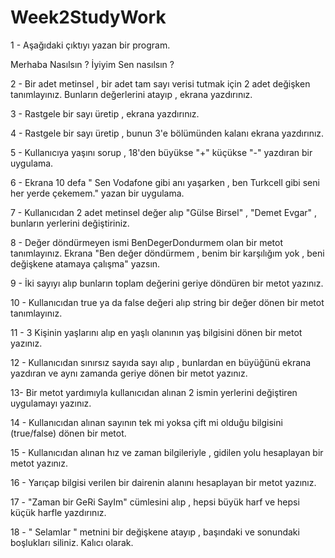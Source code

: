 # Week2StudyWork
1 - Aşağıdaki çıktıyı yazan bir program.

Merhaba
Nasılsın ?
İyiyim
Sen nasılsın ?


2 - Bir adet metinsel , bir adet tam sayı verisi tutmak için 2 adet değişken tanımlayınız. Bunların değerlerini atayıp , ekrana yazdırınız.


3 - Rastgele bir sayı üretip , ekrana yazdırınız.



4 - Rastgele bir sayı üretip , bunun 3'e bölümünden kalanı ekrana yazdırınız.



5 - Kullanıcıya yaşını sorup , 18'den büyükse "+" küçükse "-" yazdıran bir uygulama.



6 - Ekrana 10 defa " Sen Vodafone gibi anı yaşarken , ben Turkcell gibi seni her yerde çekemem." yazan bir uygulama.



7 - Kullanıcıdan 2 adet metinsel değer alıp "Gülse Birsel" , "Demet Evgar" , bunların yerlerini değiştiriniz.


8 - Değer döndürmeyen ismi BenDegerDondurmem olan bir metot tanımlayınız. Ekrana "Ben değer döndürmem , benim bir karşılığım yok , beni değişkene atamaya çalışma" yazsın.



9 - İki sayıyı alıp bunların toplam değerini geriye döndüren bir metot yazınız.

10 - Kullanıcıdan true ya da false değeri alıp string bir değer dönen bir metot tanımlayınız.

 11 - 3 Kişinin yaşlarını alıp en yaşlı olanının yaş bilgisini dönen bir metot yazınız.



12 - Kullanıcıdan sınırsız sayıda sayı alıp , bunlardan en büyüğünü ekrana yazdıran ve aynı zamanda geriye dönen bir metot yazınız.



13- Bir metot yardımıyla kullanıcıdan alınan 2 ismin yerlerini değiştiren uygulamayı yazınız.



14 - Kullanıcıdan alınan sayının tek mi yoksa çift mi olduğu bilgisini (true/false) dönen bir metot.



15 - Kullanıcıdan alınan hız ve zaman bilgileriyle , gidilen yolu hesaplayan bir metot yazınız.



16 - Yarıçap bilgisi verilen bir dairenin alanını hesaplayan bir metot yazınız.



17 - "Zaman bir GeRi SayIm" cümlesini alıp , hepsi büyük harf ve hepsi küçük harfle yazdırınız.


18 - "    Selamlar   " metnini bir değişkene atayıp , başındaki ve sonundaki boşlukları siliniz. Kalıcı olarak.
